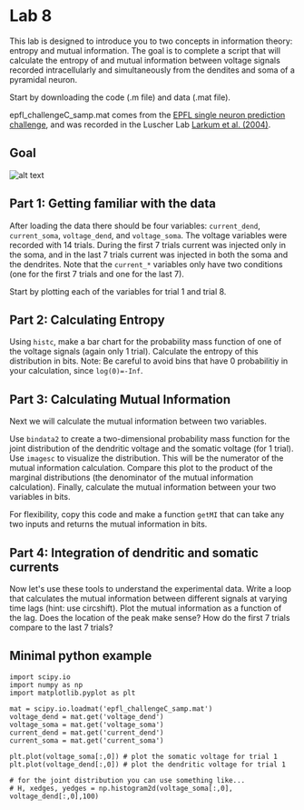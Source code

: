 # Lab 8

This lab is designed to introduce you to two concepts in information theory: entropy and mutual information. The goal is to complete a script that will calculate the entropy of and mutual information between voltage signals recorded intracellularly and simultaneously from the dendites and soma of a pyramidal neuron.

Start by downloading the code (.m file) and data (.mat file).

epfl_challengeC_samp.mat comes from the [EPFL single neuron prediction challenge](http://icwww.epfl.ch/~gerstner/QuantNeuronMod2007/challenge.html), and was recorded in the Luscher Lab [Larkum et al. (2004)](https://academic.oup.com/cercor/article/14/10/1059/275677).

## Goal

![alt text](https://github.com/stevensonlab/teaching/raw/master/sand/labs/lab8/assets/output.png)

## Part 1: Getting familiar with the data

After loading the data there should be four variables: `current_dend`, `current_soma`, `voltage_dend`, and `voltage_soma`.  The voltage variables were recorded with 14 trials. During the first 7 trials current was injected only in the soma, and in the last 7 trials current was injected in both the soma and the dendrites. Note that the `current_*` variables only have two conditions (one for the first 7 trials and one for the last 7).

Start by plotting each of the variables for trial 1 and trial 8.

## Part 2: Calculating Entropy

Using `histc`, make a bar chart for the probability mass function of one of the voltage signals (again only 1 trial). Calculate the entropy of this distribution in bits. Note: Be careful to avoid bins that have 0 probabilitiy in your calculation, since `log(0)=-Inf`.

## Part 3: Calculating Mutual Information

Next we will calculate the mutual information between two variables.

Use `bindata2` to create a two-dimensional probability mass function for the joint distribution of the dendritic voltage and the somatic voltage (for 1 trial). Use `imagesc` to visualize the distribution. This will be the numerator of the mutual information calculation. Compare this plot to the product of the marginal distributions (the denominator of the mutual information calculation). Finally, calculate the mutual information between your two variables in bits.

For flexibility, copy this code and make a function `getMI` that can take any two inputs and returns the mutual information in bits.

## Part 4: Integration of dendritic and somatic currents

Now let's use these tools to understand the experimental data. Write a loop that calculates the mutual information between different signals at varying time lags (hint: use circshift). Plot the mutual information as a function of the lag. Does the location of the peak make sense? How do the first 7 trials compare to the last 7 trials?


## Minimal python example

	import scipy.io
	import numpy as np
	import matplotlib.pyplot as plt

	mat = scipy.io.loadmat('epfl_challengeC_samp.mat')
	voltage_dend = mat.get('voltage_dend')
	voltage_soma = mat.get('voltage_soma')
	current_dend = mat.get('current_dend')
	current_soma = mat.get('current_soma')

	plt.plot(voltage_soma[:,0]) # plot the somatic voltage for trial 1
	plt.plot(voltage_dend[:,0]) # plot the dendritic voltage for trial 1

	# for the joint distribution you can use something like...
	# H, xedges, yedges = np.histogram2d(voltage_soma[:,0], voltage_dend[:,0],100)
